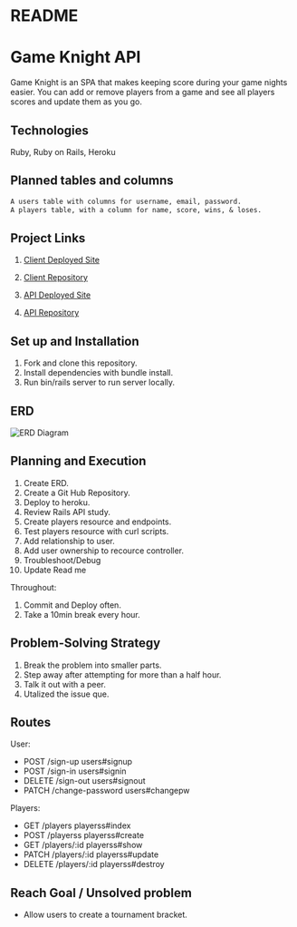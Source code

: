 # README

# Game Knight API
Game Knight is an SPA that makes keeping score during your game nights easier.
You can add or remove players from a game and see all players scores and update them as you go.

## Technologies
  Ruby, Ruby on Rails, Heroku

## Planned tables and columns

```md
A users table with columns for username, email, password.
A players table, with a column for name, score, wins, & loses.
```

## Project Links
1. [Client Deployed Site](https://nathanfee.github.io/game-knight-client/#/)

2. [Client Repository](https://github.com/NathanFee/game-knight-client)

3. [API Deployed Site](https://game-knight-api.herokuapp.com/)

4. [API Repository](https://github.com/NathanFee/game-knight-api)

## Set up and Installation
1. Fork and clone this repository.
2. Install dependencies with bundle install.
3. Run bin/rails server to run server locally.

## ERD
![ERD Diagram](https://i.imgur.com/hKgUTuD.png)

## Planning and Execution
1. Create ERD.
2. Create a Git Hub Repository.
3. Deploy to heroku.
3. Review Rails API study.
4. Create players resource and endpoints.
5. Test players resource with curl scripts.
6. Add relationship to user.
7. Add user ownership to recource controller.
8. Troubleshoot/Debug
9. Update Read me

Throughout:
1. Commit and Deploy often.
2. Take a 10min break every hour.

## Problem-Solving Strategy
1. Break the problem into smaller parts.
2. Step away after attempting for more than a half hour.
3. Talk it out with a peer.
4. Utalized the issue que.

## Routes
User:
 * POST /sign-up     users#signup
 * POST /sign-in     users#signin
 * DELETE /sign-out  users#signout
 * PATCH /change-password  users#changepw

Players:
 * GET    /players     playerss#index
 * POST /playerss  playerss#create
 * GET    /players/:id     playerss#show
 * PATCH    /players/:id     playerss#update
 * DELETE /players/:id  playerss#destroy

## Reach Goal / Unsolved problem
- Allow users to create a tournament bracket.
